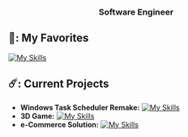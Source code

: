 
<h3 align="center">Software Engineer</h3>

## 👻: My Favorites
[![My Skills](https://skillicons.dev/icons?i=cpp,py,lua,dotnet,cs,flask,mongodb,azure,postgres,unreal)](https://skillicons.dev)

## ☄️: Current Projects
- **Windows Task Scheduler Remake:** [![My Skills](https://skillicons.dev/icons?i=cpp,c)](https://skillicons.dev)
- **3D Game:** [![My Skills](https://skillicons.dev/icons?i=cpp,unreal)](https://skillicons.dev) 
- **e-Commerce Solution:**  [![My Skills](https://skillicons.dev/icons?i=cs,dotnet)](https://skillicons.dev) 

